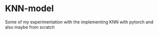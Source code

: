# KNN-model
Some of my experimentation with the implementing KNN with pytorch and also maybe from scratch

